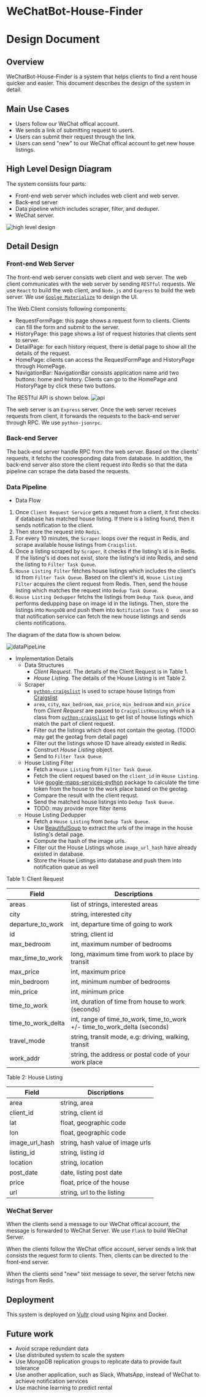 # WeChatBot-House-Finder
# Design Document
## Overview
WeChatBot-House-Finder is a system that helps clients to find a rent house quicker and easier. This document describes the design of the system in detail.
## Main Use Cases
* Users follow our WeChat offical account.
* We sends a link of submitting request to users.
* Users can submit their request through the link.
* Users can send "new" to our WeChat offical account to get new house listings.

## High Level Design Diagram
The system consists four parts:
* Front-end web server which includes web client and web server.
* Back-end server
* Data pipeline which includes scraper, filter, and deduper.
* WeChat server.

![high level design](document/highLevelDesign.png)

## Detail Design
### Front-end Web Server
The front-end web server consists web client and web server. The web client communicates with the web server by sending `RESTful` requests. We use `React` to build the web client, and `Node.js` and `Express` to build the web server. We use [`Goolge Materialize`](http://materializecss.com/) to design the UI.

The Web Client consists following components:
* RequestFormPage: this page shows a request form to clients. Clients can fill the form and submit to the server.
* HistoryPage: this page shows a list of request histories that clients sent to server.
* DetailPage: for each history request, there is detial page to show all the details of the request.
* HomePage: clients can access the RequestFormPage and HistoryPage through HomePage.
* NavigationBar: NavigationBar consists application name and two buttons: home and history. Clients can go to the HomePage and HistoryPage by click these two buttons.

The RESTful API is shown below.
![api](document/api.png)

The web server is an `Express` server. Once the web server receives requests from client, it forwards the requests to the back-end server through RPC. We use `python-jsonrpc`.

### Back-end Server
The back-end server handle RPC from the web server. Based on the clients' requests, it fetchs the cooresponding data from database. In addition, the back-end server also store the client request into Redis so that the data pipeline can scrape the data based the requests.

### Data Pipeline
*  Data Flow
  1.  Once `Client Request Service` gets a request from a client, it first checks if database has matched house listing. If there is a listing found, then it sends notification to the client.
  1.  Then store the request into `Redis`.
  1.  For every 10 minutes, the `Scraper` loops over the requst in Redis, and scrape available house listings from `Craigslist`.
  1.  Once a listing scraped by `Scraper`, it checks if the listing's id is in Redis. If the listing's id does not exist, store the listing's id into Redis, and send the listing to `Filter Task Queue`.
  1.  `House Listing Filter` fetches house listings which includes the client's id from `Filter Task Queue`. Based on the client's id, `House Listing Filter` acquires the client request from Redis. Then, send the house listing which matches the request into `Dedup Task Queue`.
  1.  `House Listing Dedupper` fetchs the listings from `Dedup Task Queue`, and performs dedupping base on image id in the listings. Then, store the listings into `MongoDB` and push them into `Notification Task Q    ueue` so that notification service can fetch the new house listings and sends clients notifications.

The diagram of the data flow is shown below.

![dataPipeLine](document/dataPipeLine.png)
* Implementation Details
  * Data Structures
    *   *Client Request*. The details of the Client Request is in Table 1.
    *   *House Listing*. The details of the House Listing is int Table 2.
  * Scraper
    * [`python-craigslist`](https://github.com/juliomalegria/python-craigslist) is used to scrape house listings from [Craigslist](https://www.craigslist.org/about/sites)
    * `area`, `city`, `max_bedroom`, `max_price`, `min_bedroom` and `min_price` from *Client Request* are passed to `CraigslistHousing` which is a class from [`python-craigslist`](https://github.com/juliomalegria/python-craigslist) to get list of house listings which match the part of client request.
    * Filter out the listings which does not contain the geotag. (TODO: may get the geotag from detail page)
    * Filter out the listings whose ID have already existed in Redis.
    * Construct *House Listing* object.
    * Send to `Filter Task Queue`.
  * House Listing Filter
    * Fetch a `House Listing` from `Filter Task Queue`.
    * Fetch the client request based on the `client_id` in `House Listing`.
    * Use [google-maps-services-python](https://github.com/googlemaps/google-maps-services-python) package to calculate the time token from the house to the work place based on the geotag.
    * Compare the result with the client requst.
    * Send the matched house listings into `Dedup Task Queue`.
    * TODO: may provide more filter items
  * House Listing Dedupper
    * Fetch a `House Listing` from `Dedup Task Queue`.
    * Use [BeautifulSoup](https://www.crummy.com/software/BeautifulSoup/) to extract the urls of the image in the house listing's detail page.
    * Compute the hash of the image urls.
    * Filter out the House Listings whose `image_url_hash` have already existed in database.
    * Store the House Listings into database and push them into notification queue as well

Table 1: Client Request

|Field | Descriptions|
|--- | ---|
|areas|list of strings, interested areas|
|city|string, interested city|
|departure_to_work|int, departure time of going to work|
|id|string, client id|
|max_bedroom|int, maximum number of bedrooms|
|max_time_to_work|long, maximum time from work to place by transit|
|max_price|int, maximum price|
|min_bedroom|int, minimum number of bedrooms|
|min_price|int, minimum price|
|time_to_work|int, duration of time from house to work (seconds)|
|time_to_work_delta|int, range of time_to_work, time_to_work +/- time_to_work_delta (seconds)|
|travel_mode|string, transit mode, e.g: driving, walking, transit|
|work_addr|string, the address or postal code of your work place|


Table 2: House Listing

Field | Discriptions
--- | ---
area|string, area
client_id|string, client id
lat|float, geographic code
lon|float, geographic code
image_url_hash|string, hash value of image urls
listing_id|string, listing id
location|string, location
post_date|date, listing post date
price|float, price of the house
url|string, url to the listing

### WeChat Server
When the clients send a message to our WeChat offical account, the message is forwarded to WeChat Server. We use `Flask` to build WeChat Server.

When the clients follow the WeChat office account, server sends a link that consists the request form to clients. Then, clients can be directed to the front-end server.

When the clients send "new" text message to sever, the server fetchs new listings from Redis.

## Deployment
This system is deployed on [Vultr](https://www.vultr.com/?123759383) cloud using Nginx and Docker.

## Future work
* Avoid scrape redundant data
* Use distributed system to scale the system
* Use MongoDB replication groups to replicate data to provide fault tolerance
* Use another application, such as Slack, WhatsApp, instead of WeChat to achieve notification services
* Use machine learning to predict rental

